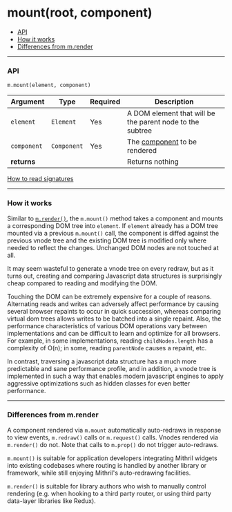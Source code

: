 # mount(root, component)

- [API](#api)
- [How it works](#how-it-works)
- [Differences from m.render](#differences-from-m-render)

---

### API

`m.mount(element, component)`

Argument    | Type                 | Required | Description
----------- | -------------------- | -------- | ---
`element`   | `Element`            | Yes      | A DOM element that will be the parent node to the subtree
`component` | `Component`          | Yes      | The [component](components.md) to be rendered
**returns** |                      |          | Returns nothing

[How to read signatures](signatures.md)

---

### How it works

Similar to [`m.render()`](render.md), the `m.mount()` method takes a component and mounts a corresponding DOM tree into `element`. If `element` already has a DOM tree mounted via a previous `m.mount()` call, the component is diffed against the previous vnode tree and the existing DOM tree is modified only where needed to reflect the changes. Unchanged DOM nodes are not touched at all.

It may seem wasteful to generate a vnode tree on every redraw, but as it turns out, creating and comparing Javascript data structures is surprisingly cheap compared to reading and modifying the DOM.

Touching the DOM can be extremely expensive for a couple of reasons. Alternating reads and writes can adversely affect performance by causing several browser repaints to occur in quick succession, whereas comparing virtual dom trees allows writes to be batched into a single repaint. Also, the performance characteristics of various DOM operations vary between implementations and can be difficult to learn and optimize for all browsers. For example, in some implementations, reading `childNodes.length` has a complexity of O(n); in some, reading `parentNode` causes a repaint, etc.

In contrast, traversing a javascript data structure has a much more predictable and sane performance profile, and in addition, a vnode tree is implemented in such a way that enables modern javascript engines to apply aggressive optimizations such as hidden classes for even better performance.

---

### Differences from m.render

A component rendered via `m.mount` automatically auto-redraws in response to view events, `m.redraw()` calls or `m.request()` calls. Vnodes rendered via `m.render()` do not. Note that calls to `m.prop()` do not trigger auto-redraws.

`m.mount()` is suitable for application developers integrating Mithril widgets into existing codebases where routing is handled by another library or framework, while still enjoying Mithril's auto-redrawing facilities.

`m.render()` is suitable for library authors who wish to manually control rendering (e.g. when hooking to a third party router, or using third party data-layer libraries like Redux).